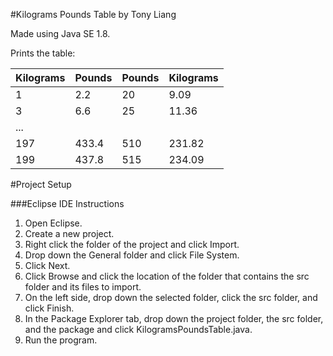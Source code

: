 #Kilograms Pounds Table by Tony Liang

Made using Java SE 1.8.

Prints the table:

Kilograms  | Pounds  | Pounds  | Kilograms
:--------- | :------ | :------ | :---------
1          | 2.2     | 20      | 9.09
3          | 6.6     | 25      | 11.36
...        |         |         |
197        | 433.4   | 510     | 231.82
199        | 437.8   | 515     | 234.09

#Project Setup

###Eclipse IDE Instructions
1. Open Eclipse.
2. Create a new project.
3. Right click the folder of the project and click Import.
4. Drop down the General folder and click File System.
5. Click Next.
6. Click Browse and click the location of the folder that contains the src folder and its files to import.
7. On the left side, drop down the selected folder, click the src folder, and click Finish.
8. In the Package Explorer tab, drop down the project folder, the src folder, and the package and click KilogramsPoundsTable.java.
9. Run the program.